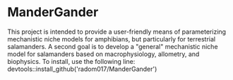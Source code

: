 # ManderGander
This project is intended to provide a user-friendly means of parameterizing mechanistic niche models for amphibians, but particularly for terrestrial salamanders. A second goal is to develop a "general" mechanistic niche model for salamanders based on macrophysiology, allometry, and biophysics.
To install, use the following line:
devtools::install_github('radom017/ManderGander')
